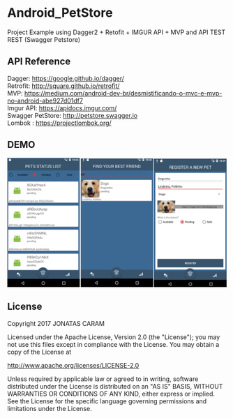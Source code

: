 # Android_PetStore
Project Example using Dagger2 + Retofit + IMGUR API + MVP and API TEST REST (Swagger Petstore)

## API Reference
Dagger: https://google.github.io/dagger/ <br />
Retrofit: http://square.github.io/retrofit/ <br />
MVP: https://medium.com/android-dev-br/desmistificando-o-mvc-e-mvp-no-android-abe927d01df7 <br />
Imgur API: https://apidocs.imgur.com/ <br />
Swagger PetStore: http://petstore.swagger.io <br />
Lombok : https://projectlombok.org/ <br />


## DEMO
![Alt text](https://github.com/JDSCaram/Android_PetStore/blob/master/screenshots/example.png "App")



## License
Copyright 2017 JONATAS CARAM 

Licensed under the Apache License, Version 2.0 (the "License");
you may not use this files except in compliance with the License.
You may obtain a copy of the License at

http://www.apache.org/licenses/LICENSE-2.0

Unless required by applicable law or agreed to in writing, software
distributed under the License is distributed on an "AS IS" BASIS,
WITHOUT WARRANTIES OR CONDITIONS OF ANY KIND, either express
or implied. See the License for the specific language governing
permissions and limitations under the License.
